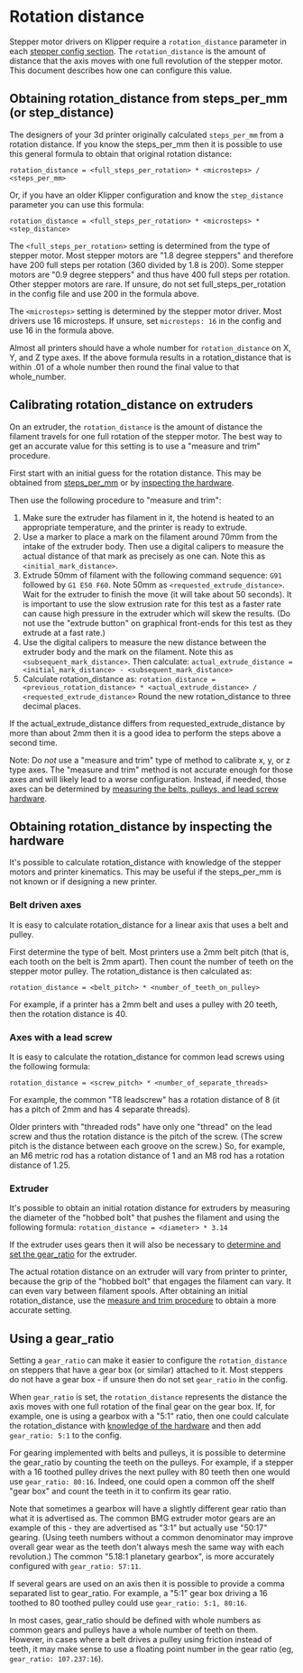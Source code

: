 # Rotation distance

Stepper motor drivers on Klipper require a `rotation_distance` parameter in each [stepper config section](Config_Reference.md#stepper). The `rotation_distance` is the amount of distance that the axis moves with one full revolution of the stepper motor. This document describes how one can configure this value.

## Obtaining rotation_distance from steps_per_mm (or step_distance)

The designers of your 3d printer originally calculated `steps_per_mm` from a rotation distance. If you know the steps_per_mm then it is possible to use this general formula to obtain that original rotation distance:

```
rotation_distance = <full_steps_per_rotation> * <microsteps> / <steps_per_mm>
```

Or, if you have an older Klipper configuration and know the `step_distance` parameter you can use this formula:

```
rotation_distance = <full_steps_per_rotation> * <microsteps> * <step_distance>
```

The `<full_steps_per_rotation>` setting is determined from the type of stepper motor. Most stepper motors are "1.8 degree steppers" and therefore have 200 full steps per rotation (360 divided by 1.8 is 200). Some stepper motors are "0.9 degree steppers" and thus have 400 full steps per rotation. Other stepper motors are rare. If unsure, do not set full_steps_per_rotation in the config file and use 200 in the formula above.

The `<microsteps>` setting is determined by the stepper motor driver. Most drivers use 16 microsteps. If unsure, set `microsteps: 16` in the config and use 16 in the formula above.

Almost all printers should have a whole number for `rotation_distance` on X, Y, and Z type axes. If the above formula results in a rotation_distance that is within .01 of a whole number then round the final value to that whole_number.

## Calibrating rotation_distance on extruders

On an extruder, the `rotation_distance` is the amount of distance the filament travels for one full rotation of the stepper motor. The best way to get an accurate value for this setting is to use a "measure and trim" procedure.

First start with an initial guess for the rotation distance. This may be obtained from [steps_per_mm](#obtaining-rotation_distance-from-steps_per_mm-or-step_distance) or by [inspecting the hardware](#extruder).

Then use the following procedure to "measure and trim":

1. Make sure the extruder has filament in it, the hotend is heated to an appropriate temperature, and the printer is ready to extrude.
1. Use a marker to place a mark on the filament around 70mm from the intake of the extruder body. Then use a digital calipers to measure the actual distance of that mark as precisely as one can. Note this as `<initial_mark_distance>`.
1. Extrude 50mm of filament with the following command sequence: `G91` followed by `G1 E50 F60`. Note 50mm as `<requested_extrude_distance>`. Wait for the extruder to finish the move (it will take about 50 seconds). It is important to use the slow extrusion rate for this test as a faster rate can cause high pressure in the extruder which will skew the results. (Do not use the "extrude button" on graphical front-ends for this test as they extrude at a fast rate.)
1. Use the digital calipers to measure the new distance between the extruder body and the mark on the filament. Note this as `<subsequent_mark_distance>`. Then calculate: `actual_extrude_distance = <initial_mark_distance> - <subsequent_mark_distance>`
1. Calculate rotation_distance as: `rotation_distance = <previous_rotation_distance> * <actual_extrude_distance> / <requested_extrude_distance>` Round the new rotation_distance to three decimal places.

If the actual_extrude_distance differs from requested_extrude_distance by more than about 2mm then it is a good idea to perform the steps above a second time.

Note: Do *not* use a "measure and trim" type of method to calibrate x, y, or z type axes. The "measure and trim" method is not accurate enough for those axes and will likely lead to a worse configuration. Instead, if needed, those axes can be determined by [measuring the belts, pulleys, and lead screw hardware](#obtaining-rotation_distance-by-inspecting-the-hardware).

## Obtaining rotation_distance by inspecting the hardware

It's possible to calculate rotation_distance with knowledge of the stepper motors and printer kinematics. This may be useful if the steps_per_mm is not known or if designing a new printer.

### Belt driven axes

It is easy to calculate rotation_distance for a linear axis that uses a belt and pulley.

First determine the type of belt. Most printers use a 2mm belt pitch (that is, each tooth on the belt is 2mm apart). Then count the number of teeth on the stepper motor pulley. The rotation_distance is then calculated as:

```
rotation_distance = <belt_pitch> * <number_of_teeth_on_pulley>
```

For example, if a printer has a 2mm belt and uses a pulley with 20 teeth, then the rotation distance is 40.

### Axes with a lead screw

It is easy to calculate the rotation_distance for common lead screws using the following formula:

```
rotation_distance = <screw_pitch> * <number_of_separate_threads>
```

For example, the common "T8 leadscrew" has a rotation distance of 8 (it has a pitch of 2mm and has 4 separate threads).

Older printers with "threaded rods" have only one "thread" on the lead screw and thus the rotation distance is the pitch of the screw. (The screw pitch is the distance between each groove on the screw.) So, for example, an M6 metric rod has a rotation distance of 1 and an M8 rod has a rotation distance of 1.25.

### Extruder

It's possible to obtain an initial rotation distance for extruders by measuring the diameter of the "hobbed bolt" that pushes the filament and using the following formula: `rotation_distance = <diameter> * 3.14`

If the extruder uses gears then it will also be necessary to [determine and set the gear_ratio](#using-a-gear_ratio) for the extruder.

The actual rotation distance on an extruder will vary from printer to printer, because the grip of the "hobbed bolt" that engages the filament can vary. It can even vary between filament spools. After obtaining an initial rotation_distance, use the [measure and trim procedure](#calibrating-rotation_distance-on-extruders) to obtain a more accurate setting.

## Using a gear_ratio

Setting a `gear_ratio` can make it easier to configure the `rotation_distance` on steppers that have a gear box (or similar) attached to it. Most steppers do not have a gear box - if unsure then do not set `gear_ratio` in the config.

When `gear_ratio` is set, the `rotation_distance` represents the distance the axis moves with one full rotation of the final gear on the gear box. If, for example, one is using a gearbox with a "5:1" ratio, then one could calculate the rotation_distance with [knowledge of the hardware](#obtaining-rotation_distance-by-inspecting-the-hardware) and then add `gear_ratio: 5:1` to the config.

For gearing implemented with belts and pulleys, it is possible to determine the gear_ratio by counting the teeth on the pulleys. For example, if a stepper with a 16 toothed pulley drives the next pulley with 80 teeth then one would use `gear_ratio: 80:16`. Indeed, one could open a common off the shelf "gear box" and count the teeth in it to confirm its gear ratio.

Note that sometimes a gearbox will have a slightly different gear ratio than what it is advertised as. The common BMG extruder motor gears are an example of this - they are advertised as "3:1" but actually use "50:17" gearing. (Using teeth numbers without a common denominator may improve overall gear wear as the teeth don't always mesh the same way with each revolution.) The common "5.18:1 planetary gearbox", is more accurately configured with `gear_ratio: 57:11`.

If several gears are used on an axis then it is possible to provide a comma separated list to gear_ratio. For example, a "5:1" gear box driving a 16 toothed to 80 toothed pulley could use `gear_ratio: 5:1, 80:16`.

In most cases, gear_ratio should be defined with whole numbers as common gears and pulleys have a whole number of teeth on them. However, in cases where a belt drives a pulley using friction instead of teeth, it may make sense to use a floating point number in the gear ratio (eg, `gear_ratio: 107.237:16`).
